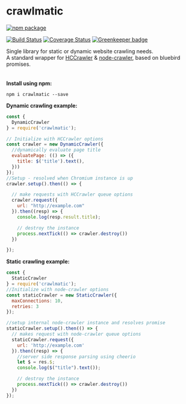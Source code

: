 # crawlmatic
[![npm package](https://nodei.co/npm/crawlmatic.png?downloads=true&downloadRank=true&stars=true)](https://nodei.co/npm/crawlmatic/)</br>

 [![Build Status](https://travis-ci.org/AppliedSoul/crawlmatic.svg?branch=master)](https://travis-ci.org/AppliedSoul/crawlmatic) [![Coverage Status](https://coveralls.io/repos/github/AppliedSoul/crawlmatic/badge.svg?branch=master)](https://coveralls.io/github/AppliedSoul/crawlmatic?branch=master) [![Greenkeeper badge](https://badges.greenkeeper.io/AppliedSoul/crawlmatic.svg)](https://greenkeeper.io/)</br>

Single library for static or dynamic website crawling needs.</br>
A standard wrapper for [HCCrawler](https://github.com/yujiosaka/headless-chrome-crawler/blob/master/docs/API.md) & [node-crawler](https://github.com/bda-research/node-crawler), based on bluebird promises.</br>
</br>
</br>
<b>Install using npm:</b>
```
npm i crawlmatic --save
```

<b> Dynamic crawling example:</b>
```javascript
const {
  DynamicCrawler
} = require('crawlmatic');

// Initialize with HCCrawler options
const crawler = new DynamicCrawler({
  //dynamically evaluate page title
  evaluatePage: (() => ({
    title: $('title').text(),
  }))
});
//Setup - resolved when Chromium instance is up
crawler.setup().then(() => {

  // make requests with HCCrawler queue options
  crawler.request({
    url: "http://example.com"
  }).then((resp) => {
    console.log(resp.result.title);

    // destroy the instance
    process.nextTick(() => crawler.destroy())
  })

});
```
<b>Static crawling example:</b>
```javascript
const {
  StaticCrawler
} = require('crawlmatic');
//Initialize with node-crawler options
const staticCrawler = new StaticCrawler({
  maxConnections: 10,
  retries: 3
});

//setup internal node-crawler instance and resolves promise
staticCrawler.setup().then(() => {
  // makes request with node-crawler queue options
  staticCrawler.request({
    url: 'http://example.com'
  }).then((resp) => {
    //server side response parsing using cheerio
    let $ = res.$;
    console.log($("title").text());

    // destroy the instance
    process.nextTick(() => crawler.destroy())
  })
});

```
